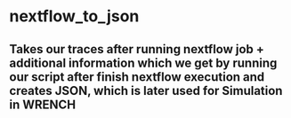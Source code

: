 # nextflow_to_json

## Takes our traces after running nextflow job + additional information which we get by running our script after finish nextflow execution and creates JSON, which is later used for Simulation in WRENCH
